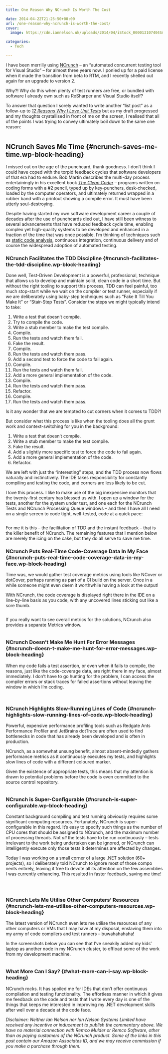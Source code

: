 ```yaml
---
title: One Reason Why NCrunch Is Worth The Cost

date: 2014-04-22T21:25:50+00:00
url: /one-reason-why-ncrunch-is-worth-the-cost/
cover: 
  image: https://cdn.iannelson.uk/uploads/2014/04/iStock_000013107404Small.jpg

categories:
  - Tech

---
```

I have been merrilly using [NCrunch][1] &#8211; an &#8220;automated concurrent testing tool for Visual Studio&#8221; &#8211; for almost three years now. I ponied up for a paid license when it made the transition from beta to RTM, and I recently shelled out again for an upgrade to version 2.

Why?! Why do this when plenty of test runners are free, or bundled with software I already own such as ReSharper and Visual Studio itself?

To answer that question I sorely wanted to write another &#8220;list post&#8221; as a follow-up to _[12 Reasons Why I Love Unit Tests][2]_ but as my draft progressed and my thoughts crystallised in front of me on the screen, I realised that all of the points I was trying to convey ultimately boil down to the same one reason:

<div class="wp-block-image">
  <figure class="aligncenter"><img decoding="async" src="https://cdn.iannelson.uk/uploads/2023/08/iStock_000013107404Small.jpg" alt="" /></figure>
</div>

## NCrunch Saves Me Time {#ncrunch-saves-me-time.wp-block-heading}

I missed out on the age of the punchcard, thank goodness. I don’t think I could have coped with the torpid feedback cycles that software developers of that era had to endure. Bob Martin describes the multi-day process entertainingly in his excellent book [_The Clean Coder_][3] &#8211; programs written on coding forms with a #2 pencil, typed up by key-punchers, desk-checked, loaded by the computer operators, and ultimately returned wrapped in a rubber band with a printout showing a compile error. It must have been utterly soul-destroying.

Despite having started my own software development career a couple of decades after the use of punchcards died out, I have still been witness to several advancements that have reduced feedback cycle time, enabling complex yet high-quality systems to be developed and enhanced in a fraction of the time that was once possible. I’m thinking of techniques such as [static code analysis][4], continuous integration, continuous delivery and of course the widespread adoption of automated testing.

### NCrunch Facilitates the TDD Discipline {#ncrunch-facilitates-the-tdd-discipline.wp-block-heading}

Done well, Test-Driven Development is a powerful, professional, technique that allows us to develop and maintain solid, clean code in a short time. But without the right tooling to support this process, TDD can feel painful, too much stop-start while we wait on the compiler or test runner, especially if we are deliberately using baby-step techniques such as &#8220;Fake It Till You Make It&#8221; or &#8220;Stair-Step Tests&#8221;. Consider the steps we might typically intend to take:

<ol class="wp-block-list">
  <li>
    Write a test that doesn’t compile.
  </li>
  <li>
    Try to compile the code.
  </li>
  <li>
    Write a stub member to make the test compile.
  </li>
  <li>
    Compile.
  </li>
  <li>
    Run the tests and watch them fail.
  </li>
  <li>
    Fake the result.
  </li>
  <li>
    Compile.
  </li>
  <li>
    Run the tests and watch them pass.
  </li>
  <li>
    Add a second test to force the code to fail again.
  </li>
  <li>
    Compile.
  </li>
  <li>
    Run the tests and watch them fail.
  </li>
  <li>
    Add a more general implementation of the code.
  </li>
  <li>
    Compile.
  </li>
  <li>
    Run the tests and watch them pass.
  </li>
  <li>
    Refactor.
  </li>
  <li>
    Compile.
  </li>
  <li>
    Run the tests and watch them pass.
  </li>
</ol>

Is it any wonder that we are tempted to cut corners when it comes to TDD?!

But consider what this process is like when the tooling does all the grunt work and context-switching for you in the background:

<ol class="wp-block-list">
  <li>
    Write a test that doesn’t compile.
  </li>
  <li>
    Write a stub member to make the test compile.
  </li>
  <li>
    Fake the result.
  </li>
  <li>
    Add a slightly more specific test to force the code to fail again.
  </li>
  <li>
    Add a more general implementation of the code.
  </li>
  <li>
    Refactor.
  </li>
</ol>

We are left with just the &#8220;interesting&#8221; steps, and the TDD process now flows naturally and instinctively. The IDE takes responsibility for constantly compiling and testing the code, and corners are less likely to be cut.

I love this process. I like to make use of the big inexpensive monitors that the twenty-first century has blessed us with. I open up a window for the tests, another for the system under test, and one each for the NCrunch Tests and NCrunch Processing Queue windows &#8211; and then I have all I need on a single screen to code tight, well-tested, code at a quick pace:

<div class="wp-block-image">
  <figure class="aligncenter"><a href="https://cdn.iannelson.uk/uploads/2023/08/NCrunch.png"><img decoding="async" src="https://cdn.iannelson.uk/uploads/2023/08/NCrunch.png" alt="" /></a></figure>
</div>

For me it is this &#8211; the facilitation of TDD and the instant feedback &#8211; that is the killer benefit of NCrunch. The remaining features that I mention below are merely the icing on the cake, but they do all serve to save me time.

### NCrunch Puts Real-Time Code-Coverage Data In My Face {#ncrunch-puts-real-time-code-coverage-data-in-my-face.wp-block-heading}

Time was, we would gather test coverage metrics using tools like NCover or dotCover, perhaps running as part of a CI build on the server. Once in a while someone might even deem it worthwhile having a look at the output!

With NCrunch, the code coverage is displayed right there in the IDE on a line-by-line basis as you code, with any uncovered lines sticking out like a sore thumb.

<div class="wp-block-image">
  <figure class="aligncenter"><img decoding="async" src="https://cdn.iannelson.uk/uploads/2023/08/Uncovered.png" alt="" /></figure>
</div>

If you really want to see overall metrics for the solutions, NCrunch also provides a separate Metrics window.

<div class="wp-block-image">
  <figure class="aligncenter"><a href="https://cdn.iannelson.uk/uploads/2023/08/NCrunchMetrics.png"><img decoding="async" src="https://cdn.iannelson.uk/uploads/2023/08/NCrunchMetrics.png" alt="" /></a></figure>
</div>

### NCrunch Doesn’t Make Me Hunt For Error Messages {#ncrunch-doesn-t-make-me-hunt-for-error-messages.wp-block-heading}

When my code fails a test assertion, or even when it fails to compile, the reasons, just like the code-coverage data, are right there in my face, almost immediately. I don’t have to go hunting for the problem, I can access the compiler errors or stack traces for failed assertions without leaving the window in which I’m coding.

<div class="wp-block-image">
  <figure class="aligncenter"><a href="https://cdn.iannelson.uk/uploads/2023/08/NCrunchExceptions.png"><img decoding="async" src="https://cdn.iannelson.uk/uploads/2023/08/NCrunchExceptions.png" alt="" /></a></figure>
</div>

<div class="wp-block-image">
  <figure class="aligncenter"><a href="https://cdn.iannelson.uk/uploads/2023/08/NCrunchAssertions.png"><img decoding="async" src="https://cdn.iannelson.uk/uploads/2023/08/NCrunchAssertions.png" alt="" /></a></figure>
</div>

### NCrunch Highlights Slow-Running Lines of Code {#ncrunch-highlights-slow-running-lines-of-code.wp-block-heading}

Powerful, expensive performance profiling tools such as Redgate Ants Performance Profiler and JetBrains dotTrace are often used to find bottlenecks in code that has already been developed and is often in production.

NCrunch, as a somewhat unsung benefit, almost absent-mindedly gathers performance metrics as it continuously executes my tests, and highlights slow lines of code with a different coloured marker.

Given the existence of appropriate tests, this means that my attention is drawn to potential problems before the code is even committed to the source control repository.

<div class="wp-block-image">
  <figure class="aligncenter"><a href="https://cdn.iannelson.uk/uploads/2023/08/NCrunchSlow.png"><img decoding="async" src="https://cdn.iannelson.uk/uploads/2023/08/NCrunchSlow.png" alt="" /></a></figure>
</div>

### NCrunch is Super-Configurable {#ncrunch-is-super-configurable.wp-block-heading}

Constant background compiling and test running obviously requires some significant computing resources. Fortunately, NCrunch is super-configurable in this regard. It’s easy to specify such things as the number of CPU cores that should be assigned to NCrunch, and the maximum number of processing threads. Not _all_ the tests have to be run continuously &#8211; tests irrelevant to the work being undertaken can be ignored, or NCrunch can intelligently execute only those tests it determines are affected by changes.

Today I was working on a small corner of a large .NET solution (60+ projects), so I deliberately told NCrunch to ignore most of those compo  
nents entirely, leaving it free to devote all its attention on the few assemblies I was currently enhancing. This resulted in faster feedback, saving me time!

<div class="wp-block-image">
  <figure class="aligncenter"><a href="https://cdn.iannelson.uk/uploads/2023/08/NCrunchModes.png"><img decoding="async" src="https://cdn.iannelson.uk/uploads/2023/08/NCrunchModes.png" alt="" /></a></figure>
</div>

<div class="wp-block-image">
  <figure class="aligncenter"><a href="https://cdn.iannelson.uk/uploads/2023/08/NCrunchConfig1.png"><img decoding="async" src="https://cdn.iannelson.uk/uploads/2023/08/NCrunchConfig1.png" alt="" /></a></figure>
</div>

<div class="wp-block-image">
  <figure class="aligncenter"><a href="https://cdn.iannelson.uk/uploads/2023/08/NCrunchConfig2.png"><img decoding="async" src="https://cdn.iannelson.uk/uploads/2023/08/NCrunchConfig2.png" alt="" /></a></figure>
</div>

### NCrunch Lets Me Utilise Other Computers’ Resources {#ncrunch-lets-me-utilise-other-computers-resources.wp-block-heading}

The latest version of NCrunch even lets me utilise the resources of any other computers or VMs that I may have at my disposal, enslaving them into my army of code compilers and test runners &#8211; buwahahahaha!

In the screenshots below you can see that I’ve sneakily added my kids’ laptop as another node in my NCrunch cluster, to offload some of the work from my development machine.

<div class="wp-block-image">
  <figure class="aligncenter"><a href="https://cdn.iannelson.uk/uploads/2023/08/NCrunchDistributed.png"><img decoding="async" src="https://cdn.iannelson.uk/uploads/2023/08/NCrunchDistributed.png" alt="" /></a></figure>
</div>

### What More Can I Say? {#what-more-can-i-say.wp-block-heading}

NCrunch rocks. It has spoiled me for IDEs that don’t offer continuous compilation and testing functionality. The effortless manner in which it gives me feedback on the code and tests that I write every day is one of the things that keeps me interested in improving my .NET development skills after well over a decade at the code face.

_Disclaimer: Neither Ian Nelson nor Ian Nelson Systems Limited have received any incentive or inducement to publish the commentary above. We have no material connection with Remco Mulder or Remco Software, other than as paying customers of the NCrunch product. Some of the links in this post contain our Amazon Associates ID, and we may receive commission if you make a purchase through them._

 [1]: http://www.ncrunch.net/
 [2]: https://blog.iannelson.uk/12-reasons-why-i-love-unit-tests/
 [3]: http://amzn.to/1lQjkZT
 [4]: https://blog.iannelson.uk/ndepend/